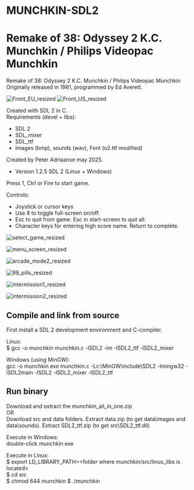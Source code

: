 # MUNCHKIN-SDL2
Remake of 38: Odyssey 2 K.C. Munchkin / Philips Videopac Munchkin
==================================================================

Remake of 38: Odyssey 2 K.C. Munchkin / Philips Videopac Munchkin
Originally released in 1981, programmed by Ed Averett.  


![Front_EU_resized](https://github.com/user-attachments/assets/1b689f52-96f4-491d-a65b-a9b82df61858) ![Front_US_resized](https://github.com/user-attachments/assets/0c20c7f1-c6b4-47c8-8a5d-9e2d7b18a3f0)


Created with SDL 2 in C.          
Requirements (devel + libs):
- SDL 2 
- SDL_mixer
- SDL_ttf
- Images (bmp), sounds (wav), Font (o2.ttf modified)

Created by Peter Adriaanse may 2025.
- Version 1.2.5  SDL 2 (Linux + Windows)

Press 1, Ctrl or Fire to start game.

Controls:  
- Joystick or cursor keys
- Use 8 to toggle full-screen on/off.  
- Esc to quit from game. Esc in start-screen to quit all.  
- Character keys for entering high score name. Return to complete.
  
![select_game_resized](https://github.com/user-attachments/assets/957c0231-7fc6-49f1-904b-76481d822abd)

![menu_screen_resized](https://github.com/user-attachments/assets/71f2d285-f14d-4be5-9008-ad8abc0191ed)

![arcade_mode2_resized](https://github.com/user-attachments/assets/0ed3aef2-1a1c-41eb-a150-b2a77bbe5bb9)

![99_pills_resized](https://github.com/user-attachments/assets/52aafb54-82ed-4849-a07c-e17bf4accbb0)

![intermission1_resized](https://github.com/user-attachments/assets/9b0577c3-78ab-4718-a6ac-d6e164ca7c3c)

![intermission2_resized](https://github.com/user-attachments/assets/c8886bda-0f8c-47c1-bf4e-469927caee99)



Compile and link from source
-----------------------------
First install a SDL 2 development environment and C-compiler.

Linux:  
$  gcc -o munchkin munchkin.c -lSDL2 -lm -lSDL2_ttf -lSDL2_mixer

Windows (using MinGW):  
gcc -o munchkin.exe munchkin.c -Lc:\MinGW\include\SDL2 -lmingw32 -lSDL2main -lSDL2 -lSDL2_mixer -lSDL2_ttf

Run binary
------------
Download and extract the munchkin_all_in_one.zip  
OR  
Download src and data folders. Extract data.zip (to get data\images and data\sounds). Extract SDL2_ttf.zip (to get src\SDL2_ttf.dll)  

Execute in Windows:   
double-click munchkin.exe

Execute in Linux:   
$ export LD_LIBRARY_PATH=<folder where munchkin/src/linux_libs is located>  
$ cd src  
$ chmod 644 munchkin
$ ./munchkin

